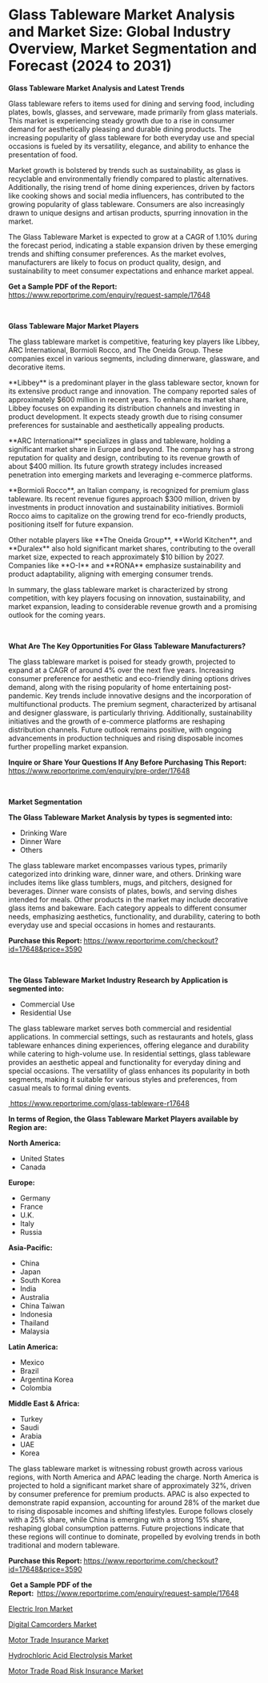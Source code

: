 <p><h1>Glass Tableware Market Analysis and Market Size: Global Industry Overview, Market Segmentation and Forecast (2024 to 2031)</h1></p><p><strong>Glass Tableware Market Analysis and Latest Trends</strong></p>
<p><p>Glass tableware refers to items used for dining and serving food, including plates, bowls, glasses, and serveware, made primarily from glass materials. This market is experiencing steady growth due to a rise in consumer demand for aesthetically pleasing and durable dining products. The increasing popularity of glass tableware for both everyday use and special occasions is fueled by its versatility, elegance, and ability to enhance the presentation of food.</p><p>Market growth is bolstered by trends such as sustainability, as glass is recyclable and environmentally friendly compared to plastic alternatives. Additionally, the rising trend of home dining experiences, driven by factors like cooking shows and social media influencers, has contributed to the growing popularity of glass tableware. Consumers are also increasingly drawn to unique designs and artisan products, spurring innovation in the market.</p><p>The Glass Tableware Market is expected to grow at a CAGR of 1.10% during the forecast period, indicating a stable expansion driven by these emerging trends and shifting consumer preferences. As the market evolves, manufacturers are likely to focus on product quality, design, and sustainability to meet consumer expectations and enhance market appeal.</p></p>
<p><strong>Get a Sample PDF of the Report:&nbsp;</strong> <a href="https://www.reportprime.com/enquiry/request-sample/17648?utm_campaign=36&utm_medium=2&utm_source=Github&utm_content=ia&utm_term=19112024&utm_id=glass-tableware">https://www.reportprime.com/enquiry/request-sample/17648</a></p>
<p>&nbsp;</p>
<p><strong>Glass Tableware Major Market Players</strong></p>
<p><p>The glass tableware market is competitive, featuring key players like Libbey, ARC International, Bormioli Rocco, and The Oneida Group. These companies excel in various segments, including dinnerware, glassware, and decorative items. </p><p>**Libbey** is a predominant player in the glass tableware sector, known for its extensive product range and innovation. The company reported sales of approximately $600 million in recent years. To enhance its market share, Libbey focuses on expanding its distribution channels and investing in product development. It expects steady growth due to rising consumer preferences for sustainable and aesthetically appealing products.</p><p>**ARC International** specializes in glass and tableware, holding a significant market share in Europe and beyond. The company has a strong reputation for quality and design, contributing to its revenue growth of about $400 million. Its future growth strategy includes increased penetration into emerging markets and leveraging e-commerce platforms.</p><p>**Bormioli Rocco**, an Italian company, is recognized for premium glass tableware. Its recent revenue figures approach $300 million, driven by investments in product innovation and sustainability initiatives. Bormioli Rocco aims to capitalize on the growing trend for eco-friendly products, positioning itself for future expansion.</p><p>Other notable players like **The Oneida Group**, **World Kitchen**, and **Duralex** also hold significant market shares, contributing to the overall market size, expected to reach approximately $10 billion by 2027. Companies like **O-I** and **RONA** emphasize sustainability and product adaptability, aligning with emerging consumer trends.</p><p>In summary, the glass tableware market is characterized by strong competition, with key players focusing on innovation, sustainability, and market expansion, leading to considerable revenue growth and a promising outlook for the coming years.</p></p>
<p>&nbsp;</p>
<p><strong>What Are The Key Opportunities For Glass Tableware Manufacturers?</strong></p>
<p><p>The glass tableware market is poised for steady growth, projected to expand at a CAGR of around 4% over the next five years. Increasing consumer preference for aesthetic and eco-friendly dining options drives demand, along with the rising popularity of home entertaining post-pandemic. Key trends include innovative designs and the incorporation of multifunctional products. The premium segment, characterized by artisanal and designer glassware, is particularly thriving. Additionally, sustainability initiatives and the growth of e-commerce platforms are reshaping distribution channels. Future outlook remains positive, with ongoing advancements in production techniques and rising disposable incomes further propelling market expansion.</p></p>
<p><strong>Inquire or Share Your Questions If Any Before Purchasing This Report:</strong> <a href="https://www.reportprime.com/enquiry/pre-order/17648?utm_campaign=36&utm_medium=2&utm_source=Github&utm_content=ia&utm_term=19112024&utm_id=glass-tableware">https://www.reportprime.com/enquiry/pre-order/17648</a></p>
<p>&nbsp;</p>
<p><strong>Market Segmentation</strong></p>
<p><strong>The Glass Tableware Market Analysis by types is segmented into:</strong></p>
<p><ul><li>Drinking Ware</li><li>Dinner Ware</li><li>Others</li></ul></p>
<p><p>The glass tableware market encompasses various types, primarily categorized into drinking ware, dinner ware, and others. Drinking ware includes items like glass tumblers, mugs, and pitchers, designed for beverages. Dinner ware consists of plates, bowls, and serving dishes intended for meals. Other products in the market may include decorative glass items and bakeware. Each category appeals to different consumer needs, emphasizing aesthetics, functionality, and durability, catering to both everyday use and special occasions in homes and restaurants.</p></p>
<p><strong>Purchase this Report:&nbsp;</strong><a href="https://www.reportprime.com/checkout?id=17648&price=3590&utm_campaign=36&utm_medium=2&utm_source=Github&utm_content=ia&utm_term=19112024&utm_id=glass-tableware">https://www.reportprime.com/checkout?id=17648&price=3590</a></p>
<p>&nbsp;</p>
<p><strong>The Glass Tableware Market Industry Research by Application is segmented into:</strong></p>
<p><ul><li>Commercial Use</li><li>Residential Use</li></ul></p>
<p><p>The glass tableware market serves both commercial and residential applications. In commercial settings, such as restaurants and hotels, glass tableware enhances dining experiences, offering elegance and durability while catering to high-volume use. In residential settings, glass tableware provides an aesthetic appeal and functionality for everyday dining and special occasions. The versatility of glass enhances its popularity in both segments, making it suitable for various styles and preferences, from casual meals to formal dining events.</p></p>
<p><a href="https://www.reportprime.com/glass-tableware-r17648?utm_campaign=36&utm_medium=2&utm_source=Github&utm_content=ia&utm_term=19112024&utm_id=glass-tableware">&nbsp;https://www.reportprime.com/glass-tableware-r17648</a></p>
<p><strong>In terms of Region, the Glass Tableware Market Players available by Region are:</strong></p>
<p>
    <p> <strong> North America: </strong>
        <ul>
            <li>United States</li>
            <li>Canada</li>
        </ul>
        </p> 
    <p> <strong> Europe: </strong>
        <ul>
            <li>Germany</li>
            <li>France</li>
            <li>U.K.</li>
            <li>Italy</li>
            <li>Russia</li>
        </ul>
        </p> 
    <p> <strong> Asia-Pacific: </strong>
        <ul>
            <li>China</li>
            <li>Japan</li>
            <li>South Korea</li>
            <li>India</li>
            <li>Australia</li>
            <li>China Taiwan</li>
            <li>Indonesia</li>
            <li>Thailand</li>
            <li>Malaysia</li>
        </ul>
        </p> 
    <p> <strong> Latin America: </strong>
        <ul>
            <li>Mexico</li>
            <li>Brazil</li>
            <li>Argentina Korea</li>
            <li>Colombia</li>
        </ul>
        </p> 
    <p> <strong> Middle East & Africa: </strong>
        <ul>
            <li>Turkey</li>
            <li>Saudi</li>
            <li>Arabia</li>
            <li>UAE</li>
            <li>Korea</li>
        </ul>
    </p>
    </p>
<p><p>The glass tableware market is witnessing robust growth across various regions, with North America and APAC leading the charge. North America is projected to hold a significant market share of approximately 32%, driven by consumer preference for premium products. APAC is also expected to demonstrate rapid expansion, accounting for around 28% of the market due to rising disposable incomes and shifting lifestyles. Europe follows closely with a 25% share, while China is emerging with a strong 15% share, reshaping global consumption patterns. Future projections indicate that these regions will continue to dominate, propelled by evolving trends in both traditional and modern tableware.</p></p>
<p><strong>Purchase this Report: </strong><a href="https://www.reportprime.com/checkout?id=17648&price=3590&utm_campaign=36&utm_medium=2&utm_source=Github&utm_content=ia&utm_term=19112024&utm_id=glass-tableware">https://www.reportprime.com/checkout?id=17648&price=3590</a></p>
<p>&nbsp;<strong>Get a Sample PDF of the Report:&nbsp;&nbsp;</strong><a href="https://www.reportprime.com/enquiry/request-sample/17648?utm_campaign=36&utm_medium=2&utm_source=Github&utm_content=ia&utm_term=19112024&utm_id=glass-tableware">https://www.reportprime.com/enquiry/request-sample/17648</a></p>
<p><strong></strong></p>
<p><p><a href="https://github.com/pizolina/Market-Research-Report-List-6/blob/main/electric-iron-market.md?utm_campaign=36&utm_medium=2&utm_source=Github&utm_content=ia&utm_term=19112024&utm_id=glass-tableware">Electric Iron Market</a></p><p><a href="https://github.com/tamvrosiya/Market-Research-Report-List-6/blob/main/digital-camcorders-market.md?utm_campaign=36&utm_medium=2&utm_source=Github&utm_content=ia&utm_term=19112024&utm_id=glass-tableware">Digital Camcorders Market</a></p><p><a href="https://issuu.com/reportprime-2/docs/motor-trade-insurance-market-size-2_b3eaf27e5371f2?utm_campaign=36&utm_medium=2&utm_source=Github&utm_content=ia&utm_term=19112024&utm_id=glass-tableware">Motor Trade Insurance Market</a></p><p><a href="https://www.linkedin.com/pulse/unveiling-market-trends-global-hydrochloric-acid-electrolysis-ndkgc?utm_campaign=36&utm_medium=2&utm_source=Github&utm_content=ia&utm_term=19112024&utm_id=glass-tableware">Hydrochloric Acid Electrolysis Market</a></p><p><a href="https://issuu.com/reportprime-2/docs/motor-trade-road-risk-insurance-mar_f9a7cbb0a6e58a?utm_campaign=36&utm_medium=2&utm_source=Github&utm_content=ia&utm_term=19112024&utm_id=glass-tableware">Motor Trade Road Risk Insurance Market</a></p></p>